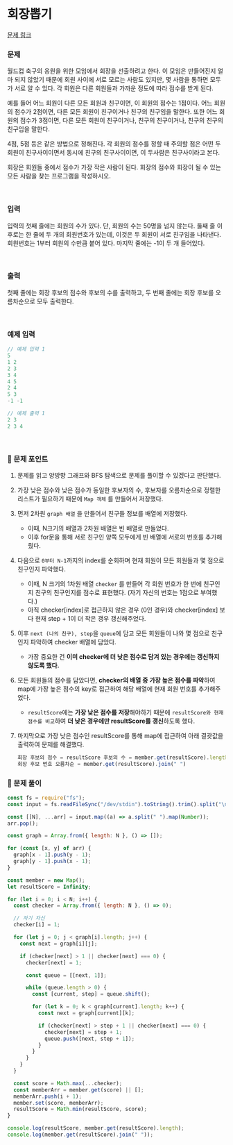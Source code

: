 # **회장뽑기**

[문제 링크](https://www.acmicpc.net/problem/2660)

### 문제

월드컵 축구의 응원을 위한 모임에서 회장을 선출하려고 한다. 이 모임은 만들어진지 얼마 되지 않았기 때문에 회원 사이에 서로 모르는 사람도 있지만, 몇 사람을 통하면 모두가 서로 알 수 있다. 각 회원은 다른 회원들과 가까운 정도에 따라 점수를 받게 된다.

예를 들어 어느 회원이 다른 모든 회원과 친구이면, 이 회원의 점수는 1점이다. 어느 회원의 점수가 2점이면, 다른 모든 회원이 친구이거나 친구의 친구임을 말한다. 또한 어느 회원의 점수가 3점이면, 다른 모든 회원이 친구이거나, 친구의 친구이거나, 친구의 친구의 친구임을 말한다.

4점, 5점 등은 같은 방법으로 정해진다. 각 회원의 점수를 정할 때 주의할 점은 어떤 두 회원이 친구사이이면서 동시에 친구의 친구사이이면, 이 두사람은 친구사이라고 본다.

회장은 회원들 중에서 점수가 가장 작은 사람이 된다. 회장의 점수와 회장이 될 수 있는 모든 사람을 찾는 프로그램을 작성하시오.

<br/>

### 입력

입력의 첫째 줄에는 회원의 수가 있다. 단, 회원의 수는 50명을 넘지 않는다. 둘째 줄 이후로는 한 줄에 두 개의 회원번호가 있는데, 이것은 두 회원이 서로 친구임을 나타낸다. 회원번호는 1부터 회원의 수만큼 붙어 있다. 마지막 줄에는 -1이 두 개 들어있다.

<br/>

### 출력

첫째 줄에는 회장 후보의 점수와 후보의 수를 출력하고, 두 번째 줄에는 회장 후보를 오름차순으로 모두 출력한다.

<br/>

### 예제 입력

```jsx
// 예제 입력 1
5
1 2
2 3
3 4
4 5
2 4
5 3
-1 -1

// 예제 출력 1
2 3
2 3 4
```

<br/>

### 📕 문제 포인트

1. 문제를 읽고 양방향 그래프와 BFS 탐색으로 문제를 풀이할 수 있겠다고 판단했다.
2. 가장 낮은 점수와 낮은 점수가 동일한 후보자의 수, 후보자를 오름차순으로 정렬한 리스트가 필요하기 때문에 `Map 객체` 를 만들어서 저장했다.
3. 먼저 2차원 `graph 배열` 을 만들어서 친구들 정보를 배열에 저장했다.
   - 이때, N크기의 배열과 2차원 배열은 빈 배열로 만들었다.
   - 이후 for문을 통해 서로 친구인 양쪽 모두에게 빈 배열에 서로의 번호를 추가해줬다.
4. 다음으로 `0부터 N-1`까지의 index를 순회하며 현재 회원이 모든 회원들과 몇 점으로 친구인지 파악했다.
   - 이때, N 크기의 1차원 배열 `checker` 를 만들어 각 회원 번호가 한 번에 친구인지 친구의 친구인지를 점수로 표현했다. (자기 자신의 번호는 1점으로 부여했다.)
   - 아직 checker[index]로 접근하지 않은 경우 (0인 경우)와 checker[index] 보다 현재 step + 1이 더 작은 갱우 갱신해주었다.
5. 이후 `next (나의 친구), step`을 `queue`에 담고 모든 회원들이 나와 몇 점으로 친구인지 파악하여 checker 배열에 담았다.
   - 가장 중요한 건 **이미 checker에 더 낮은 점수로 담겨 있는 경우에는 갱신하지 않도록 했다.**
6. 모든 회원들의 점수를 담았다면, **checker의 배열 중 가장 높은 점수를 파악**하여 map에 가장 높은 점수의 key로 접근하여 해당 배열에 현재 회원 번호를 추가해주었다.
   - `resultScore`에는 **가장 낮은 점수를 저장**해야하기 때문에 `resultScore와 현재 점수를 비교`하여 **더 낮은 경우에만 resultScore를 갱신**하도록 했다.
7. 마지막으로 가장 낮은 점수인 resultScore를 통해 map에 접근하여 아래 결괏값을 출력하여 문제를 해결했다.

   ```jsx
   회장 후보의 점수 = resultScore 후보의 수 = member.get(resultScore).length
   회장 후보 번호 오름차순 = member.get(resultScore).join(" ")
   ```

### 📝 문제 풀이

```js
const fs = require("fs");
const input = fs.readFileSync("/dev/stdin").toString().trim().split("\n");

const [[N], ...arr] = input.map((a) => a.split(" ").map(Number));
arr.pop();

const graph = Array.from({ length: N }, () => []);

for (const [x, y] of arr) {
  graph[x - 1].push(y - 1);
  graph[y - 1].push(x - 1);
}

const member = new Map();
let resultScore = Infinity;

for (let i = 0; i < N; i++) {
  const checker = Array.from({ length: N }, () => 0);

  // 자기 자신
  checker[i] = 1;

  for (let j = 0; j < graph[i].length; j++) {
    const next = graph[i][j];

    if (checker[next] > 1 || checker[next] === 0) {
      checker[next] = 1;

      const queue = [[next, 1]];

      while (queue.length > 0) {
        const [current, step] = queue.shift();

        for (let k = 0; k < graph[current].length; k++) {
          const next = graph[current][k];

          if (checker[next] > step + 1 || checker[next] === 0) {
            checker[next] = step + 1;
            queue.push([next, step + 1]);
          }
        }
      }
    }
  }

  const score = Math.max(...checker);
  const memberArr = member.get(score) || [];
  memberArr.push(i + 1);
  member.set(score, memberArr);
  resultScore = Math.min(resultScore, score);
}

console.log(resultScore, member.get(resultScore).length);
console.log(member.get(resultScore).join(" "));
```
